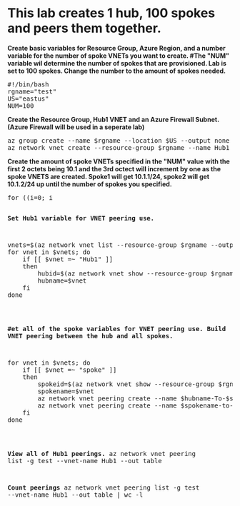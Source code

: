 # This lab creates 1 hub, 100 spokes and peers them together.

**Create basic variables for Resource Group, Azure Region, and a number variable for the number of spoke VNETs you want to create. 
#The "NUM" variable wil determine the number of spokes that are provisioned. Lab is set to 100 spokes. Change the number to the amount of spokes needed.**
<pre lang="...">
#!/bin/bash
rgname="test"
US="eastus"
NUM=100
</pre>

**Create the Resource Group, Hub1 VNET and an Azure Firewall Subnet. (Azure Firewall will be used in a seperate lab)**
<pre lang="...">
az group create --name $rgname --location $US --output none
az network vnet create --resource-group $rgname --name Hub1 --address-prefixes 10.1.0.0/24 --subnet-name AzureFirewallSubnet --subnet-prefix 10.1.0.0/26 --location $US --output none
</pre>

**Create the amount of spoke VNETs specified in the "NUM" value with the first 2 octets being 10.1 and the 3rd octect will increment by one as the spoke VNETS are created.
Spoke1 will get 10.1.1/24, spoke2 will get 10.1.2/24 up until the number of spokes you specified.**
<pre lang="...">
for ((i=0; i<NUM; i++)); do
    echo az network vnet create --resource-group $rgname --name spoke$(( $i + 1 )) --address-prefixes 10.1.$(( $i + 1 )).0/24  --subnet-name default --subnet-prefix 10.1.$(( $i + 1 )).0/24 --location $US --output none
    az network vnet create --resource-group $rgname --name spoke$(( $i + 1 )) --address-prefixes 10.1.$(( $i + 1 )).0/24  --subnet-name default --subnet-prefix 10.1.$(( $i + 1 )).0/24 --location $US --output none
done
</pre>

**Set Hub1 variable for VNET peering use.**
<pre lang="...">
vnets=$(az network vnet list --resource-group $rgname --output yaml | grep name | cut -d ':' -f 2 | sed 's/[[:space:]]//g')
for vnet in $vnets; do
    if [[ $vnet =~ "Hub1" ]]
    then
        hubid=$(az network vnet show --resource-group $rgname --name $vnet --query id --out tsv)
        hubname=$vnet
    fi
done
</pre>

**#et all of the spoke variables for VNET peering use. Build VNET peering between the hub and all spokes.**
<pre lang="...">
for vnet in $vnets; do
    if [[ $vnet =~ "spoke" ]]
    then
        spokeid=$(az network vnet show --resource-group $rgname --name $vnet --query id --out tsv)
        spokename=$vnet
        az network vnet peering create --name $hubname-To-$spokename --resource-group $rgname --vnet-name $hubname --remote-vnet $spokeid --allow-vnet-access --output none
        az network vnet peering create --name $spokename-to-$hubname --resource-group $rgname --vnet-name $spokename --remote-vnet $hubid --allow-vnet-access --output none
    fi
done
</pre>

**View all of Hub1 peerings.**
az network vnet peering list -g test --vnet-name Hub1 --out table 

**Count peerings**
az network vnet peering list -g test --vnet-name Hub1 --out table | wc -l

